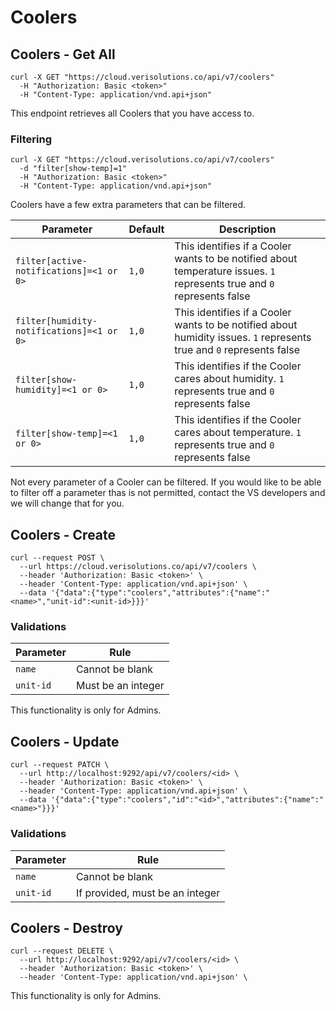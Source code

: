 # Coolers

## Coolers - Get All

```shell
curl -X GET "https://cloud.verisolutions.co/api/v7/coolers"
  -H "Authorization: Basic <token>"
  -H "Content-Type: application/vnd.api+json"
```

This endpoint retrieves all Coolers that you have access to.

### Filtering

```shell
curl -X GET "https://cloud.verisolutions.co/api/v7/coolers"
  -d "filter[show-temp]=1"
  -H "Authorization: Basic <token>"
  -H "Content-Type: application/vnd.api+json"
```

Coolers have a few extra parameters that can be filtered.

Parameter | Default | Description
--------- | ------- | -----------
`filter[active-notifications]=<1 or 0>` | `1,0` | This identifies if a Cooler wants to be notified about temperature issues. `1` represents true and `0` represents false
`filter[humidity-notifications]=<1 or 0>` | `1,0` | This identifies if a Cooler wants to be notified about humidity issues. `1` represents true and `0` represents false
`filter[show-humidity]=<1 or 0>` | `1,0` | This identifies if the Cooler cares about humidity. `1` represents true and `0` represents false
`filter[show-temp]=<1 or 0>` | `1,0` | This identifies if the Cooler cares about temperature. `1` represents true and `0` represents false

<aside class="warning">
Not every parameter of a Cooler can be filtered. If you would like to be able to filter off a parameter thas is not permitted, contact the VS developers and we will change that for you.
</aside>

## Coolers - Create

```shell
curl --request POST \
  --url https://cloud.verisolutions.co/api/v7/coolers \
  --header 'Authorization: Basic <token>' \
  --header 'Content-Type: application/vnd.api+json' \
  --data '{"data":{"type":"coolers","attributes":{"name":"<name>","unit-id":<unit-id>}}}'
```

### Validations

Parameter | Rule
--------- | ----
`name` | Cannot be blank
`unit-id` | Must be an integer

<aside class="warning">
This functionality is only for Admins.
</aside>

## Coolers - Update

```shell
curl --request PATCH \
  --url http://localhost:9292/api/v7/coolers/<id> \
  --header 'Authorization: Basic <token>' \
  --header 'Content-Type: application/vnd.api+json' \
  --data '{"data":{"type":"coolers","id":"<id>","attributes":{"name":"<name>"}}}'
```

### Validations

Parameter | Rule
--------- | ----
`name` | Cannot be blank
`unit-id` | If provided, must be an integer

## Coolers - Destroy

```shell
curl --request DELETE \
  --url http://localhost:9292/api/v7/coolers/<id> \
  --header 'Authorization: Basic <token>' \
  --header 'Content-Type: application/vnd.api+json' \
```

<aside class="warning">
This functionality is only for Admins.
</aside>
